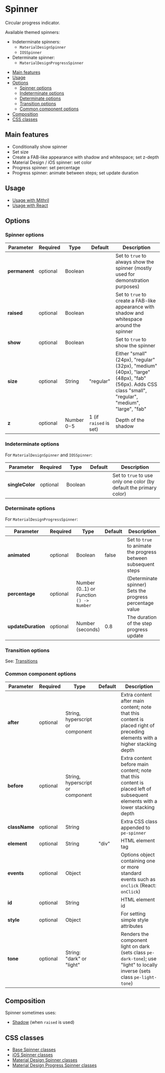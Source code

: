 # Spinner

Circular progress indicator.

Available themed spinners:

* Indeterminate spinners:
  * `MaterialDesignSpinner`
  * `IOSSpinner`
* Determinate spinner:
  * `MaterialDesignProgressSpinner`


<!-- MarkdownTOC autolink="true" autoanchor="true" bracket="round" levels="1,2,3" -->

- [Main features](#main-features)
- [Usage](#usage)
- [Options](#options)
  - [Spinner options](#spinner-options)
  - [Indeterminate options](#indeterminate-options)
  - [Determinate options](#determinate-options)
  - [Transition options](#transition-options)
  - [Common component options](#common-component-options)
- [Composition](#composition)
- [CSS classes](#css-classes)

<!-- /MarkdownTOC -->

<a id="main-features"></a>
## Main features

* Conditionally show spinner
* Set size
* Create a FAB-like appearance with shadow and whitespace; set z-depth
* Material Design / iOS spinner: set color
* Progress spinner: set percentage
* Progress spinner: animate between steps; set update duration


<a id="usage"></a>
## Usage

* [Usage with Mithril](mithril/spinner.md)
* [Usage with React](react/spinner.md)


<a id="options"></a>
## Options

<a id="spinner-options"></a>
### Spinner options

| **Parameter** |  **Required** | **Type** | **Default** | **Description** |
| ------------- | -------------- | -------- | ----------- | --------------- |
| **permanent** | optional | Boolean | | Set to `true` to always show the spinner (mostly used for demonstration purposes) |
| **raised** | optional | Boolean | | Set to `true` to create a FAB-like appearance with shadow and whitespace around the spinner |
| **show** | optional | Boolean | | Set to `true` to show the spinner |
| **size** | optional | String | "regular" | Either "small" (24px), "regular" (32px), "medium" (40px), "large" (48px), "fab" (56px). Adds CSS class "small", "regular", "medium", "large", "fab" |
| **z** | optional | Number 0-5 | 1 (if `raised` is set) | Depth of the shadow |

<a id="indeterminate-options"></a>
### Indeterminate options

For `MaterialDesignSpinner` and `IOSSpinner`:

| **Parameter** |  **Required** | **Type** | **Default** | **Description** |
| ------------- | -------------- | -------- | ----------- | --------------- |
| **singleColor** | optional | Boolean | | Set to `true` to use only one color (by default the primary color) |

<a id="determinate-options"></a>
### Determinate options

For `MaterialDesignProgressSpinner`:

| **Parameter** |  **Required** | **Type** | **Default** | **Description** |
| ------------- | -------------- | -------- | ----------- | --------------- |
| **animated** | optional | Boolean | false | Set to `true` to animate the progress between subsequent steps |
| **percentage** | optional | Number (0..1) or Function `() -> Number` | | (Determinate spinner) Sets the progress percentage value |
| **updateDuration** | optional | Number (seconds) | 0.8 | The duration of the step progress update |

<a id="transition-options"></a>
### Transition options

See: [Transitions](../transitions.md)

<a id="common-component-options"></a>
### Common component options

| **Parameter** |  **Required** | **Type** | **Default** | **Description** |
| ------------- | -------------- | -------- | ----------- | --------------- |
| **after**     | optional | String, hyperscript or component | | Extra content after main content; note that this content is placed right of preceding elements with a higher stacking depth |
| **before**    | optional | String, hyperscript or component | | Extra content before main content; note that this content is placed left of subsequent elements with a lower stacking depth |
| **className** | optional | String |       | Extra CSS class appended to `pe-spinner` |
| **element**   | optional | String | "div" | HTML element tag |
| **events**    | optional | Object | | Options object containing one or more standard events such as `onclick` (React: `onClick`) |
| **id**        | optional | String |       | HTML element id |
| **style**     | optional | Object |       | For setting simple style attributes |
| **tone**      | optional | String: "dark" or "light" |  | Renders the component light on dark (sets class `pe-dark-tone`); use "light" to locally inverse (sets class `pe-light-tone`) |


<a id="composition"></a>
## Composition

Spinner sometimes uses:

* [Shadow](shadow.md) (when `raised` is used)


<a id="css-classes"></a>
## CSS classes

* [Base Spinner classes](../../packages/polythene-css-classes/base-spinner.js)
* [iOS Spinner classes](../../packages/polythene-css-classes/ios-spinner.js)
* [Material Design Spinner classes](../../packages/polythene-css-classes/material-design-spinner.js)
* [Material Design Progress Spinner classes](../../packages/polythene-css-classes/material-design-progress-spinner.js)

